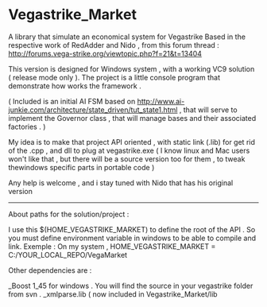 Vegastrike_Market
=================

A library that simulate an economical system for Vegastrike
Based in the respective work of RedAdder and Nido , from this forum thread :
http://forums.vega-strike.org/viewtopic.php?f=21&t=13404

This version is designed for Windows system , with a working VC9 solution ( release mode only ).
The project is a little console program that demonstrate how works the framework .

( Included is an initial AI FSM based on http://www.ai-junkie.com/architecture/state_driven/tut_state1.html ,
that will serve to implement the Governor class , that will manage  bases and their associated factories . )

My idea is to make that project API oriented , with static link (.lib) for get rid of the .cpp , and dll to plug
at vegastrike.exe 
( I know linux and Mac users won't like that , but there will be a source version too for them , to tweak thewindows
specific parts in portable code )

Any help is welcome , and i stay tuned with Nido that has his original version

**************************************

About paths for the solution/project :

I use this $(HOME_VEGASTRIKE_MARKET) to define the root of the API .
So you must define environment variable in windows to be able to compile and link.
Exemple : On my system , HOME_VEGASTRIKE_MARKET =  C:/YOUR_LOCAL_REPO/VegaMarket

Other dependencies are :

_Boost 1_45 for windows .
You will find the source in your vegastrike folder from svn .
_xmlparse.lib ( now included in Vegastrike_Market/lib 


